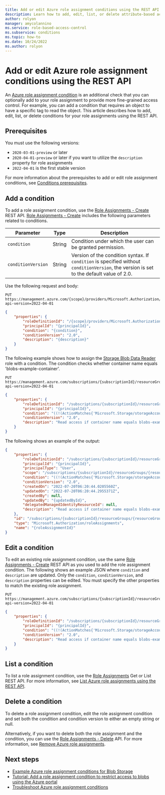 ```yaml
---
title: Add or edit Azure role assignment conditions using the REST API - Azure ABAC
description: Learn how to add, edit, list, or delete attribute-based access control (ABAC) conditions in Azure role assignments using the REST API and Azure role-based access control (Azure RBAC).
author: rolyon
manager: amycolannino
ms.service: role-based-access-control
ms.subservice: conditions
ms.topic: how-to
ms.date: 10/24/2022
ms.author: rolyon
---
```


# Add or edit Azure role assignment conditions using the REST API

An [Azure role assignment condition](conditions-overview.md) is an additional check that you can optionally add to your role assignment to provide more fine-grained access control. For example, you can add a condition that requires an object to have a specific tag to read the object. This article describes how to add, edit, list, or delete conditions for your role assignments using the REST API.

## Prerequisites

You must use the following versions:

- `2020-03-01-preview` or later
- `2020-04-01-preview` or later if you want to utilize the `description` property for role assignments
- `2022-04-01` is the first stable version

For more information about the prerequisites to add or edit role assignment conditions, see [Conditions prerequisites](conditions-prerequisites.md).

## Add a condition

To add a role assignment condition, use the [Role Assignments - Create](/rest/api/authorization/role-assignments/create) REST API. [Role Assignments - Create](/rest/api/authorization/role-assignments/create) includes the following parameters related to conditions.

| Parameter | Type | Description |
| --- | --- | --- |
| `condition` | String | Condition under which the user can be granted permission. |
| `conditionVersion` | String | Version of the condition syntax. If `condition` is specified without `conditionVersion`, the version is set to the default value of 2.0. |

Use the following request and body:

```http
PUT https://management.azure.com/{scope}/providers/Microsoft.Authorization/roleAssignments/{roleAssignmentId}?api-version=2022-04-01
```

```json
{
    "properties": {
        "roleDefinitionId": "/{scope}/providers/Microsoft.Authorization/roleDefinitions/{roleDefinitionId}",
        "principalId": "{principalId}",
        "condition": "{condition}",
        "conditionVersion": "2.0",
        "description": "{description}"
    }
}
```

The following example shows how to assign the [Storage Blob Data Reader](built-in-roles.md#storage-blob-data-reader) role with a condition. The condition checks whether container name equals 'blobs-example-container'.

```http
PUT https://management.azure.com/subscriptions/{subscriptionId}/resourceGroups/{resourceGroupName}/providers/Microsoft.Authorization/roleAssignments/{roleAssignmentId}?api-version=2022-04-01
```

```json
{
    "properties": {
        "roleDefinitionId": "/subscriptions/{subscriptionId}/resourceGroups/{resourceGroupName}/providers/Microsoft.Authorization/roleDefinitions/2a2b9908-6ea1-4ae2-8e65-a410df84e7d1",
        "principalId": "{principalId}",
        "condition": "((!(ActionMatches{'Microsoft.Storage/storageAccounts/blobServices/containers/blobs/read'})) OR (@Resource[Microsoft.Storage/storageAccounts/blobServices/containers:name] StringEquals 'blobs-example-container'))",
        "conditionVersion": "2.0",
        "description": "Read access if container name equals blobs-example-container"
    }
}
```

The following shows an example of the output:

```json
{
    "properties": {
        "roleDefinitionId": "/subscriptions/{subscriptionId}/resourceGroups/{resourceGroupName}/providers/Microsoft.Authorization/roleDefinitions/2a2b9908-6ea1-4ae2-8e65-a410df84e7d1",
        "principalId": "{principalId}",
        "principalType": "User",
        "scope": "/subscriptions/{subscriptionId}/resourceGroups/{resourceGroupName}",
        "condition": "((!(ActionMatches{'Microsoft.Storage/storageAccounts/blobServices/containers/blobs/read'})) OR (@Resource[Microsoft.Storage/storageAccounts/blobServices/containers:name] StringEquals 'blobs-example-container'))",
        "conditionVersion": "2.0",
        "createdOn": "2022-07-20T06:20:44.0205560Z",
        "updatedOn": "2022-07-20T06:20:44.2955371Z",
        "createdBy": null,
        "updatedBy": "{updatedById}",
        "delegatedManagedIdentityResourceId": null,
        "description": "Read access if container name equals blobs-example-container"
    },
    "id": "/subscriptions/{subscriptionId}/resourceGroups/{resourceGroupName}/providers/Microsoft.Authorization/roleAssignments/{roleAssignmentId}",
    "type": "Microsoft.Authorization/roleAssignments",
    "name": "{roleAssignmentId}"
}
```

## Edit a condition

To edit an existing role assignment condition, use the same [Role Assignments - Create](/rest/api/authorization/role-assignments/create) REST API as you used to add the role assignment condition. The following shows an example JSON where `condition` and `description` are updated. Only the `condition`, `conditionVersion`, and `description` properties can be edited. You must specify the other properties to match the existing role assignment.

```http
PUT https://management.azure.com/subscriptions/{subscriptionId}/resourceGroups/{resourceGroupName}/providers/Microsoft.Authorization/roleAssignments/{roleAssignmentId}?api-version=2022-04-01
```

```json
{
    "properties": {
        "roleDefinitionId": "/subscriptions/{subscriptionId}/resourceGroups/{resourceGroupName}/providers/Microsoft.Authorization/roleDefinitions/2a2b9908-6ea1-4ae2-8e65-a410df84e7d1",
        "principalId": "{principalId}",
        "condition": "((!(ActionMatches{'Microsoft.Storage/storageAccounts/blobServices/containers/blobs/read'})) OR (@Resource[Microsoft.Storage/storageAccounts/blobServices/containers:name] StringEquals 'blobs-example-container' OR @Resource[Microsoft.Storage/storageAccounts/blobServices/containers:name] StringEquals 'blobs-example-container2'))",
        "conditionVersion": "2.0",
        "description": "Read access if container name equals blobs-example-container or blobs-example-container2"
    }
}
```

## List a condition

To list a role assignment condition, use the [Role Assignments](/rest/api/authorization/role-assignments) Get or List REST API. For more information, see [List Azure role assignments using the REST API](role-assignments-list-rest.md).

## Delete a condition

To delete a role assignment condition, edit the role assignment condition and set both the condition and condition version to either an empty string or null.

Alternatively, if you want to delete both the role assignment and the condition, you can use the [Role Assignments - Delete](/rest/api/authorization/role-assignments/delete) API. For more information, see [Remove Azure role assignments](role-assignments-remove.md).

## Next steps

- [Example Azure role assignment conditions for Blob Storage](../storage/blobs/storage-auth-abac-examples.md)
- [Tutorial: Add a role assignment condition to restrict access to blobs using the Azure portal](../storage/blobs/storage-auth-abac-portal.md)
- [Troubleshoot Azure role assignment conditions](conditions-troubleshoot.md)
